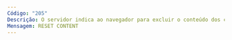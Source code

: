 ```yaml
---
Código: "205"
Descrição: O servidor indica ao navegador para excluir o conteúdo dos campos de um formulário
Mensagem: RESET CONTENT
---
```


